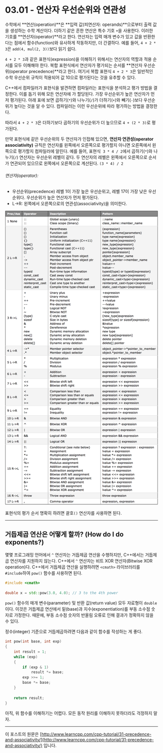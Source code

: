 # 03.01 - 연산자 우선순위와 연관성

수학에서 **연산(operation)**은 **입력 값(피연산자: operands)**으로부터 출력 값을 생성하는 수학 계산이다. 더하기 같은 흔한 연산은 특수 기호 `+`을 사용한다. 이러한 기호를 **연산자(operator)**라고 한다. 연산자는 입력 매개 변수가 있고 값을 반환한다는 점에서 함수(function)와 유사하게 작동하지만, 더 간결하다. 예를 들어, `4 + 2 * 3`은 `add(4, mul(2, 3))`보다 읽기 쉽다.

`4 + 2 * 3`과 같은 표현식(expression)을 이해하기 위해서는 연산자의 역할과 적용 순서를 모두 이해해야 한다. 복합 표현식에서 연산자가 평가되는 순서를 **연산자 우선순위(operator precedence)**라고 한다. 여기서 복합 표현식  `4 + 2 * 3`은 일반적인 수학 우선순위 규칙이 적용되어 값 10으로 평가된다는 것을 유추할 수 있다.

C++에서 컴파일러가 표현식을 발견하면 컴파일러는 표현식을 분석하고 평가 방법을 결정한다. 이를 돕기 위해 모든 연산자에 가 할당된다. 가장 우선순위가 높은 연산자가 먼저 평가된다. 아래 표에 보면 곱하기(`*`)와 나누기(`/`)가 더하기(`+`)와 빼기(`-`)보다 우선순위가 높다는 것을 알 수 있다. 컴파일러는 이런 우선순위에 따라 평가하는 방법을 결정한다.

따라서 `4 + 2 * 3`은 더하기보다 곱하기의 우선순위가 더 높으므로  `4 + (2 * 3)`로 평가된다.

만약 표현식에 같은 우선순위의 두 연산자가 인접해 있으면, **연산자 연관성(operator associativity)** 규칙은 연산자를 왼쪽에서 오른쪽으로 평가할지 아니면 오른쪽에서 왼쪽으로 평가할지 컴파일러에 알린다. 예를 들어, 표현식  `3 * 4 / 2`에서 곱하기(`*`)와 나누기(`/`) 연산자는 우선순위 레벨이 같다. 두 연산자의 레벨은 왼쪽에서 오른쪽으로 순서가 연관되어 있으므로 왼쪽에서 오른쪽으로 계산된다. `(3 * 4) / 2`

###### 연산자(operator):

- 우선순위(precedence) 레벨 1이 가장 높은 우선순위고, 레벨 17이 가장 낮은 우선순위다. 우선순위가 높은 연산자가 먼저 평가된다.
- L→R: 왼쪽에서 오른쪽으로의 연관성(associativity)을 의미한다.

![0301_TableOfOperators](./images/0301_TableOfOperators.png)

표현식의 평가 순서 명확히 하려면 괄호`()` 연산자를 사용하면 된다.

---

## 거듭제곱 연산은 어떻게 할까? (How do I do exponents?)

몇몇 프로그래밍 언어에서 `^` 연산자는 거듭제곱 연산을 수행하지만, C++에서는 거듭제곱 연산자를 지원하지 않는다. C++에서 `^` 연산자는 비트 XOR 연산자(Bitwise XOR operation)다. C++에서 거듭제곱 연산을 실행하려면 `<cmath>` 라이브러리를 `#include`하여 `pow()` 함수를 사용하면 된다.

```cpp
#include <cmath>
 
double x = std::pow(3.0, 4.0); // 3 to the 4th power
```

`pow()` 함수의 매개 변수(parameter) 및 반환 값(return value) 모두 자료형이 `double`이다. 이것은 거듭제곱 연산에서 밑(base)과 지수(exponentiation)를 부동 소수점 숫자로 가정한다. 때문에, 부동 소수점 숫자의 반올림 오류로 인해 결과가 정확하지 않을 수 있다.

정수(integer) 기준으로 거듭제곱하려면 다음과 같이 함수를 작성하는 게 좋다.

```cpp
int pow(int base, int exp)
{
    int result = 1;
    while (exp)
    {
        if (exp & 1)
            result *= base;
        exp >>= 1;
        base *= base;
    }
 
    return result;
}
```

아직, 위 함수를 이해하기는 어렵다. 모든 동작 원리를 이해하지 못하더라도 걱정하지 말자.

---

이 포스트의 원문은 [http://www.learncpp.com/cpp-tutorial/31-precedence-and-associativity/](http://www.learncpp.com/cpp-tutorial/31-precedence-and-associativity/) 입니다.